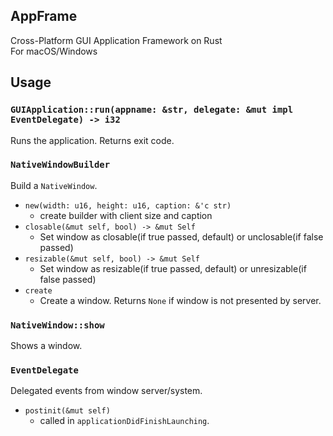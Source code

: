 AppFrame
---

Cross-Platform GUI Application Framework on Rust  
For macOS/Windows

## Usage

### `GUIApplication::run(appname: &str, delegate: &mut impl EventDelegate) -> i32`

Runs the application. Returns exit code.

### `NativeWindowBuilder`

Build a `NativeWindow`.

- `new(width: u16, height: u16, caption: &'c str)`
  - create builder with client size and caption
- `closable(&mut self, bool) -> &mut Self`
  - Set window as closable(if true passed, default) or unclosable(if false passed)
- `resizable(&mut self, bool) -> &mut Self`
  - Set window as resizable(if true passed, default) or unresizable(if false passed)
- `create`
  - Create a window. Returns `None` if window is not presented by server.

### `NativeWindow::show`

Shows a window.

### `EventDelegate`

Delegated events from window server/system.

- `postinit(&mut self)`
  - called in `applicationDidFinishLaunching`.
